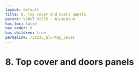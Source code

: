 ```yaml
---
layout: default
title: 8. Top cover and doors panels
parent: VzBoT Vz235 - Aluminium
has_toc: false
nav_order: 8
has_children: true
permalink: /vz235_alu/top_cover
---
```


# 8. Top cover and doors panels